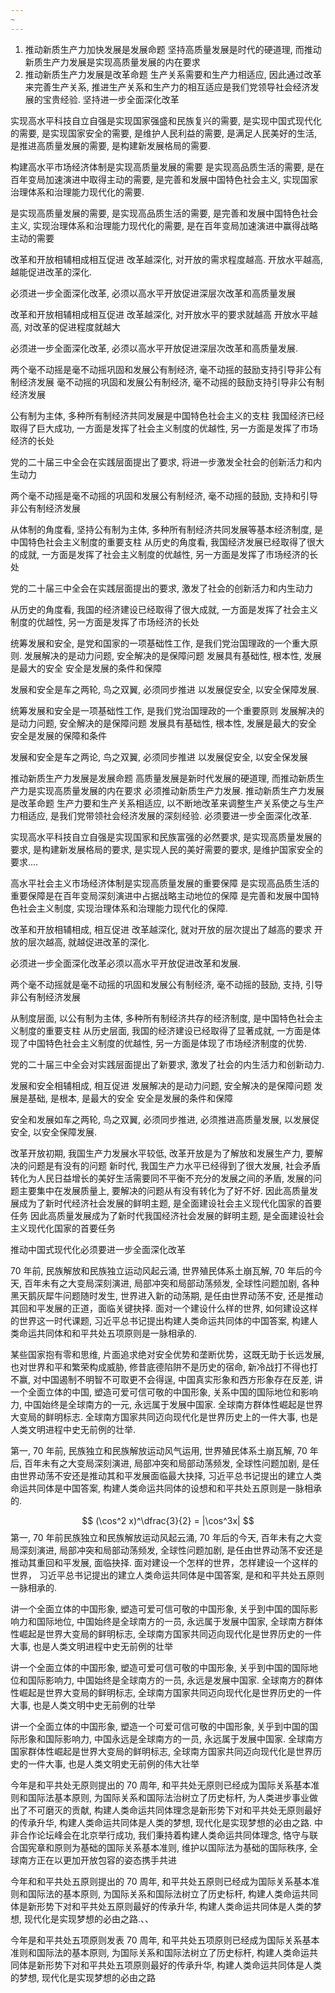 ```yaml
---
~
---
```


1. 推动新质生产力加快发展是发展命题
坚持高质量发展是时代的硬道理, 而推动新质生产力发展是实现高质量发展的内在要求
2. 推动新质生产力发展是改革命题
生产关系需要和生产力相适应, 因此通过改革来完善生产关系, 推进生产关系和生产力的相互适应是我们党领导社会经济发展的宝贵经验.
坚持进一步全面深化改革

实现高水平科技自立自强是实现国家强盛和民族复兴的需要, 是实现中国式现代化的需要, 是实现国家安全的需要, 是维护人民利益的需要, 是满足人民美好的生活, 是推进高质量发展的需要, 是构建新发展格局的需要.

构建高水平市场经济体制是实现高质量发展的需要
是实现高品质生活的需要, 是在百年变局加速演进中取得主动的需要, 是完善和发展中国特色社会主义, 实现国家治理体系和治理能力现代化的需要.

是实现高质量发展的需要, 是实现高品质生活的需要, 是完善和发展中国特色社会主义, 实现治理体系和治理能力现代化的需要, 是在百年变局加速演进中赢得战略主动的需要

改革和开放相辅相成相互促进
改革越深化, 对开放的需求程度越高.
开放水平越高, 越能促进改革的深化.

必须进一步全面深化改革, 必须以高水平开放促进深层次改革和高质量发展

改革和开放相辅相成相互促进
改革越深化, 对开放水平的要求就越高
开放水平越高, 对改革的促进程度就越大

必须进一步全面深化改革, 必须以高水平开放促进深层次改革和高质量发展.

两个毫不动摇是毫不动摇巩固和发展公有制经济, 毫不动摇的鼓励支持引导非公有制经济发展
毫不动摇的巩固和发展公有制经济, 毫不动摇的鼓励支持引导非公有制经济发展

公有制为主体, 多种所有制经济共同发展是中国特色社会主义的支柱
我国经济已经取得了巨大成功, 一方面是发挥了社会主义制度的优越性, 另一方面是发挥了市场经济的长处

党的二十届三中全会在实践层面提出了要求, 将进一步激发全社会的创新活力和内生动力

两个毫不动摇是毫不动摇的巩固和发展公有制经济, 毫不动摇的鼓励, 支持和引导非公有制经济发展

从体制的角度看, 坚持公有制为主体, 多种所有制经济共同发展等基本经济制度, 是中国特色社会主义制度的重要支柱
从历史的角度看, 我国经济发展已经取得了很大的成就, 一方面是发挥了社会主义制度的优越性, 另一方面是发挥了市场经济的长处

党的二十届三中全会在实践层面提出的要求, 激发了社会的创新活力和内生动力

从历史的角度看, 我国的经济建设已经取得了很大成就, 一方面是发挥了社会主义制度的优越性, 另一方面是发挥了市场经济的长处

统筹发展和安全, 是党和国家的一项基础性工作, 是我们党治国理政的一个重大原则.
发展解决的是动力问题, 安全解决的是保障问题
发展具有基础性, 根本性, 发展是最大的安全
安全是发展的条件和保障

发展和安全是车之两轮, 鸟之双翼, 必须同步推进
以发展促安全, 以安全保障发展.

统筹发展和安全是一项基础性工作, 是我们党治国理政的一个重要原则
发展解决的是动力问题, 安全解决的是保障问题
发展具有基础性, 根本性, 发展是最大的安全
安全是发展的保障和条件

发展和安全是车之两论, 鸟之双翼, 必须同步推进
以发展促安全, 以安全保发展

推动新质生产力发展是发展命题
高质量发展是新时代发展的硬道理, 而推动新质生产力是实现高质量发展的内在要求
必须推动新质生产力发展.
推动新质生产力发展是改革命题
生产力要和生产关系相适应, 以不断地改革来调整生产关系使之与生产力相适应, 是我们党带领社会经济发展的深刻经验.
必须要进一步全面深化改革.

实现高水平科技自立自强是实现国家和民族富强的必然要求, 是实现高质量发展的要求, 是构建新发展格局的要求, 是实现人民的美好需要的要求, 是维护国家安全的要求....


高水平社会主义市场经济体制是实现高质量发展的重要保障
是实现高品质生活的重要保障是在百年变局深刻演进中占据战略主动地位的保障
是完善和发展中国特色社会主义制度, 实现治理体系和治理能力现代化的保障.

改革和开放相辅相成, 相互促进
改革越深化, 就对开放的层次提出了越高的要求
开放的层次越高, 就越促进改革的深化.

必须进一步全面深化改革必须以高水平开放促进改革和发展.

两个毫不动摇就是毫不动摇的巩固和发展公有制经济, 毫不动摇的鼓励, 支持, 引导非公有制经济发展

从制度层面, 以公有制为主体, 多种所有制经济共存的经济制度, 是中国特色社会主义制度的重要支柱
从历史层面, 我国的经济建设已经取得了显著成就, 一方面是体现了中国特色社会主义制度的优越性, 另一方面是体现了市场经济制度的优势.

党的二十届三中全会对实践层面提出了新要求, 激发了社会的内生活力和创新动力.

发展和安全相辅相成, 相互促进
发展解决的是动力问题, 安全解决的是保障问题
发展是基础, 是根本, 是最大的安全
安全是发展的条件和保障

安全和发展如车之两轮, 鸟之双翼, 必须同步推进, 必须推进高质量发展, 以发展促安全, 以安全保障发展.

改革开放初期, 我国生产力发展水平较低, 改革开放是为了解放和发展生产力, 要解决的问题是有没有的问题
新时代, 我国生产力水平已经得到了很大发展, 社会矛盾转化为人民日益增长的美好生活需要同不平衡不充分的发展之间的矛盾, 发展的问题主要集中在发展质量上, 要解决的问题从有没有转化为了好不好.
因此高质量发展成为了新时代经济社会发展的鲜明主题, 是全面建设社会主义现代化国家的首要任务
因此高质量发展成为了新时代我国经济社会发展的鲜明主题, 是全面建设社会主义现代化国家的首要任务

推动中国式现代化必须要进一步全面深化改革

70 年前, 民族解放和民族独立运动风起云涌, 世界殖民体系土崩瓦解, 70 年后的今天, 百年未有之大变局深刻演进, 局部冲突和局部动荡频发, 全球性问题加剧, 各种黑天鹅灰犀牛问题随时发生, 世界进入新的动荡期, 是任由世界动荡不安, 还是推动其回和平发展的正道，面临关键抉择. 面对一个建设什么样的世界, 如何建设这样的世界这一时代课题, 习近平总书记提出构建人类命运共同体的中国答案, 构建人类命运共同体和和平共处五项原则是一脉相承的.

某些国家抱有零和思维, 片面追求绝对安全优势和垄断优势，这既无助于长远发展, 也对世界和平和繁荣构成威胁, 修昔底德陷阱不是历史的宿命, 新冷战打不得也打不赢, 对中国遏制不明智不可取更不会得逞, 中国真实形象和西方形象存在反差, 讲一个全面立体的中国, 塑造可爱可信可敬的中国形象, 关系中国的国际地位和影响力, 中国始终是全球南方的一元, 永远属于发展中国家. 全球南方群体性崛起是世界大变局的鲜明标志. 全球南方国家共同迈向现代化是世界历史上的一件大事, 也是人类文明进程中史无前例的壮举.

第一, 70 年前, 民族独立和民族解放运动风气运用, 世界殖民体系土崩瓦解, 70 年后, 百年未有之大变局深刻演进, 局部冲突和局部动荡频发, 全球性问题加剧, 是任由世界动荡不安还是推动其和平发展面临最大抉择, 习近平总书记提出的建立人类命运共同体是中国答案, 构建人类命运共同体的设想和和平共处五原则是一脉相承的.

$$
(\cos^2 x)^\dfrac{3}{2} = |\cos^3x|
$$
第一, 70 年前民族独立和民族解放运动风起云涌, 70 年后的今天, 百年未有之大变局深刻演进, 局部冲突和局部动荡频发, 全球性问题加剧, 是任由世界动荡不安还是推动其重回和平发展, 面临抉择. 面对建设一个怎样的世界，怎样建设一个这样的世界， 习近平总书记提出的建立人类命运共同体是中国答案, 是和和平共处五原则一脉相承的.

讲一个全面立体的中国形象, 塑造可爱可信可敬的中国形象, 关乎到中国的国际影响力和国际地位, 中国始终是全球南方的一员, 永远属于发展中国家, 全球南方群体性崛起是世界大变局的鲜明标志, 全球南方国家共同迈向现代化是世界历史的一件大事, 也是人类文明进程中史无前例的壮举

讲一个全面立体的中国形象, 塑造可爱可信可敬的中国形象, 关乎到中国的国际地位和国际影响力, 中国始终是全球南方的一员, 永远是发展中国家. 全球南方的群体性崛起是世界大变局的鲜明标志, 全球南方国家共同迈向现代化是世界历史的一件大事, 也是人类文明中史无前例的壮举

讲一个全面立体的中国形象, 塑造一个可爱可信可敬的中国形象, 关乎到中国的国际形象和国际影响力, 中国永远是全球南方的一员, 永远属于发展中国家. 全球南方国家群体性崛起是世界大变局的鲜明标志, 全球南方国家共同迈向现代化是世界历史的一件大事, 也是人类文明史无前例的伟大壮举

今年是和平共处无原则提出的 70 周年, 和平共处无原则已经成为国际关系基本准则和国际法基本原则, 为国际关系和国际法治树立了历史标杆, 为人类进步事业做出了不可磨灭的贡献, 构建人类命运共同体理念是新形势下对和平共处无原则最好的传承升华, 构建人类命运共同体是人类的梦想, 现代化是实现梦想的必由之路. 中非合作论坛峰会在北京举行成功, 我们秉持着构建人类命运共同体理念, 恪守与联合国宪章和原则为基础的国际关系基本准则, 维护以国际法为基础的国际秩序, 全球南方正在以更加开放包容的姿态携手共进

今年和和平共处五原则提出的 70 周年, 和平共处五原则已经成为国际关系基本准则和国际法的基本原则, 为国际关系和国际法树立了历史标杆, 构建人类命运共同体是新形势下对和平共处五原则最好的传承升华, 构建人类命运共同体是人类的梦想, 现代化是实现梦想的必由之路.、、

今年是和平共处五项原则发表 70 周年, 和平共处五项原则已经成为国际关系基本准则和国际法的基本原则, 为国际关系和国际法树立了历史标杆, 构建人类命运共同体是新形势下对和平共处五项原则最好的传承升华, 构建人类命运共同体是人类的梦想, 现代化是实现梦想的必由之路

